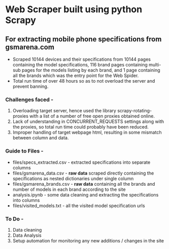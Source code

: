 # Web Scraper built using python Scrapy
## For extracting mobile phone specifications from gsmarena.com

* Scraped 10144 devices and their specifications from 10144 pages containing the model specifications, 116 brand pages containing multi-sub pages for the models listing by each brand, and 1 page containing all the brands which was the entry point for the Web Spider.
* Total run time of over 48 hours so as to not overload the server and prevent banning.

### Challenges faced -
1. Overloading target server, hence used the library scrapy-rotating-proxies with a list of a number of free open proxies obtained online.
2. Lack of understanding in CONCURRENT_REQUESTS settings along with the proxies, so total run time could probably have been reduced.
3. Improper handling of target webpage html, resulting in some mismatch between column and data.

### Guide to Files - 
* files/specs_extracted.csv - extracted specifications into separate columns
* files/gsmarena_data.csv - **raw data** scraped directly containing the specifications as nested dictionaries under single column
* files/gsmarena_brands.csv - **raw data** containing all the brands and number of models in each brand according to the site
* analysis.ipynb - some data cleaning and extracting the specifications into columns
* files/visited_models.txt - all the visited model specification urls

### To Do - 
1. Data cleaning
2. Data Analysis
3. Setup automation for monitoring any new additions / changes in the site
